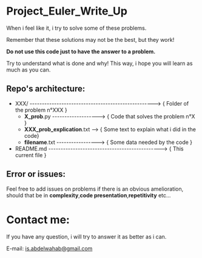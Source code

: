 # Project_Euler_Write_Up

When i feel like it, i try to solve some of these problems.

Remember that these solutions may not be the best, but they work!

 **Do not use this code just to have the answer to a problem.**
 
Try to understand what is done and why! This way, i hope you will learn as much as you can.
## Repo's architecture:
- XXX/ ---------------------------------------------------> { Folder of the problem n°XXX }
  - **X_prob**.py -------------------> { Code that solves the problem n°X }
  - **XXX_prob_explication**.txt --> { Some text to explain what i did in the code}
  - **filename**.txt -----------------> { Some data needed by the code }
- README.md ----------------------------------------------> { This current file }

## Error or issues:
 Feel free to add issues on problems if there is an obvious amelioration,
should that be in **complexity**,**code presentation**,**repetitivity** etc... 
  
# Contact me:
 If you have any question, i will try to answer it as better as i can.
 
 E-mail: is.abdelwahab@gmail.com
